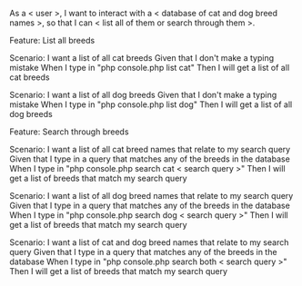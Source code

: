 As a < user >, 
I want to interact with a < database of cat and dog breed names >,
so that I can < list all of them or search through them >.

Feature: List all breeds

  Scenario: I want a list of all cat breeds
    Given that I don't make a typing mistake
    When I type in "php console.php list cat"
    Then I will get a list of all cat breeds

  Scenario: I want a list of all dog breeds
    Given that I don't make a typing mistake
    When I type in "php console.php list dog"
    Then I will get a list of all dog breeds

Feature: Search through breeds

  Scenario: I want a list of all cat breed names that relate to my search query
    Given that I type in a query that matches any of the breeds in the database
    When I type in "php console.php search cat < search query >" 
    Then I will get a list of breeds that match my search query 

  Scenario: I want a list of all dog breed names that relate to my search query
    Given that I type in a query that matches any of the breeds in the database
    When I type in "php console.php search dog < search query >" 
    Then I will get a list of breeds that match my search query 

  Scenario: I want a list of cat and dog breed names that relate to my search query
    Given that I type in a query that matches any of the breeds in the database
    When I type in "php console.php search both < search query >" 
    Then I will get a list of breeds that match my search query 

